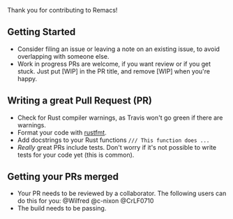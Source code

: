 Thank you for contributing to Remacs!

## Getting Started

* Consider filing an issue or leaving a note on an existing issue, to
  avoid overlapping with someone else.
* Work in progress PRs are welcome, if you want review or if you get
  stuck. Just put [WIP] in the PR title, and remove [WIP] when you're
  happy.

## Writing a great Pull Request (PR)

* Check for Rust compiler warnings, as Travis won't go green if there
  are warnings.
* Format your code with
  [rustfmt](https://github.com/rust-lang-nursery/rustfmt).
* Add docstrings to your Rust functions `/// This function does ...`
* _Really_ great PRs include tests. Don't worry if it's not
  possible to write tests for your code yet (this is common).

## Getting your PRs merged

* Your PR needs to be reviewed by a collaborator. The following users
  can do this for you: @Wilfred @c-nixon @CrLF0710
* The build needs to be passing.

